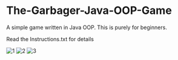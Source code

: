 # The-Garbager-Java-OOP-Game
A simple game written in Java OOP. This is purely for beginners.

Read the Instructions.txt for details

![1](https://user-images.githubusercontent.com/11329052/46855875-b7a62c00-ce26-11e8-81aa-cf4436f71d4a.PNG)
![2](https://user-images.githubusercontent.com/11329052/46855878-b7a62c00-ce26-11e8-9aba-b84b773bc9cf.PNG)
![3](https://user-images.githubusercontent.com/11329052/46855879-b83ec280-ce26-11e8-8d7a-ff77201398a5.PNG)
